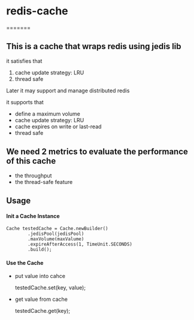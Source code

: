 # redis-cache
=======

## This is a cache that wraps redis using jedis lib

it satisfies that

1. cache update strategy: LRU
2. thread safe


Later it may support and manage distributed redis

it supports that

* define a maximum volume
* cache update strategy: LRU
* cache expires on write or last-read
* thread safe

## We need 2 metrics to evaluate the performance of this cache

* the throughput
* the thread-safe feature


## Usage

#### Init a Cache Instance

    Cache testedCache = Cache.newBuilder()
            .jedisPool(jedisPool)
            .maxVolume(maxValume)
            .expireAfterAccess(1, TimeUnit.SECONDS)
            .build();

#### Use the Cache
    
* put value into cahce


    testedCache.set(key, value);


* get value from cache


    testedCache.get(key);

